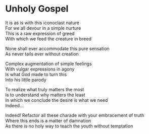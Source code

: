 # Unholy Gospel

It is as is with this iconoclast nature\
For we all devour in a simple nurture\
This is a raw expression of greed\
With which we feed the creature in breed

None shall ever accommodate this pure sensation\
As never tails ever without creation

Complex augmentation of simple feelings\
With vulgar expressions in agony\
Is what God made to turn this\
Into his little parody

To realize what truly matters the most\
Is to understand why matters the least\
In which we conclude the desire is what we need\
Indeed...

Indeed!
Refactor all these charade with your embracement of truth\
Where this ends is a matter of damnation\
As there is no holy way to teach the youth without temptation
